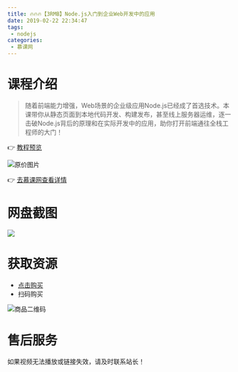 ```yaml
---
title: 🔥🔥🔥【3RMB】Node.js入门到企业Web开发中的应用
date: 2019-02-22 22:34:47
tags:
 - nodejs
categories:
 - 慕课网
---
```

# 课程介绍
> 随着前端能力增强，Web场景的企业级应用Node.js已经成了首选技术。本课带你从静态页面到本地代码开发、构建发布，甚至线上服务器运维，逐一击破Node.js背后的原理和在实际开发中的应用，助你打开前端通往全栈工程师的大门！

👉 [教程预览](https://pan.baidu.com/s/1uPXr-GG2jq5T_RXH8Z8ljQ)

<!--more-->

![原价图片](/Node-js入门到企业Web开发中的应用/原价图片.png)

👉 [去慕课网查看详情](https://coding.imooc.com/class/146.html)

# 网盘截图
![](/Node-js入门到企业Web开发中的应用/两张.png)

# 获取资源
- [点击购买](http://t.cn/EfL7of2)
- 扫码购买

![商品二维码](/Node-js入门到企业Web开发中的应用/商品二维码.png)

# 售后服务

如果视频无法播放或链接失效，请及时联系站长！